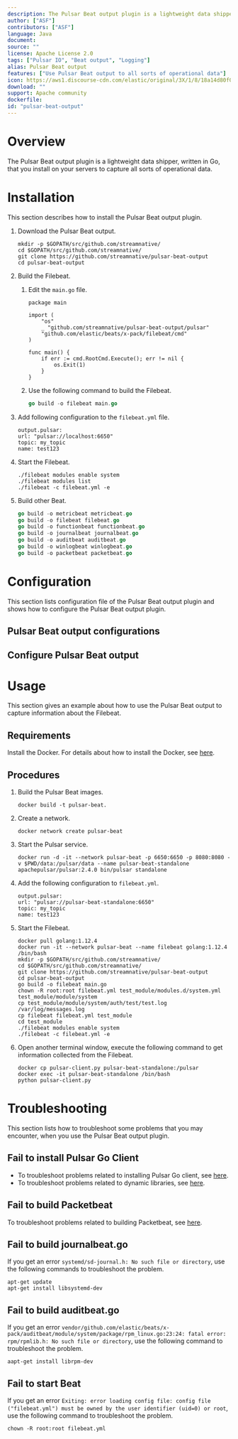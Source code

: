 ```yaml
---
description: The Pulsar Beat output plugin is a lightweight data shipper, written in Go, that you install on your servers to capture all sorts of operational data.
author: ["ASF"]
contributors: ["ASF"]
language: Java
document: 
source: ""
license: Apache License 2.0
tags: ["Pulsar IO", "Beat output", "Logging"]
alias: Pulsar Beat output
features: ["Use Pulsar Beat output to all sorts of operational data"]
icon: https://aws1.discourse-cdn.com/elastic/original/3X/1/8/18a14d80f0e626d44a1b531df11869baea5c9cf4.png
download: ""
support: Apache community
dockerfile: 
id: "pulsar-beat-output"
---
```


# Overview

The Pulsar Beat output plugin is a lightweight data shipper, written in Go, that you install on your servers to capture all sorts of operational data.

# Installation

This section describes how to install the Pulsar Beat output plugin.

1. Download the Pulsar Beat output.

    ```
    mkdir -p $GOPATH/src/github.com/streamnative/
    cd $GOPATH/src/github.com/streamnative/
    git clone https://github.com/streamnative/pulsar-beat-output
    cd pulsar-beat-output
    ```

2. Build the Filebeat.

   1. Edit the `main.go` file.

        ```
        package main

        import (
            "os"
            _ "github.com/streamnative/pulsar-beat-output/pulsar"
            "github.com/elastic/beats/x-pack/filebeat/cmd"
        )

        func main() {
            if err := cmd.RootCmd.Execute(); err != nil {
                os.Exit(1)
            }
        }
        ```
   2. Use the following command to build the Filebeat.

        ```go
        go build -o filebeat main.go
        ```

3. Add following configuration to the `filebeat.yml` file.

    ```
    output.pulsar:
    url: "pulsar://localhost:6650"
    topic: my_topic
    name: test123
    ```

4. Start the Filebeat.

    ```
    ./filebeat modules enable system
    ./filebeat modules list
    ./filebeat -c filebeat.yml -e
    ```

5. Build other Beat.

    ```go
    go build -o metricbeat metricbeat.go
    go build -o filebeat filebeat.go
    go build -o functionbeat functionbeat.go
    go build -o journalbeat journalbeat.go
    go build -o auditbeat auditbeat.go
    go build -o winlogbeat winlogbeat.go
    go build -o packetbeat packetbeat.go
    ```

# Configuration

This section lists configuration file of the Pulsar Beat output plugin and shows how to configure the Pulsar Beat output plugin.

## Pulsar Beat output configurations

## Configure Pulsar Beat output

# Usage

This section gives an example about how to use the Pulsar Beat output to capture information about the Filebeat.

## Requirements

Install the Docker. For details about how to install the Docker, see [here](https://docs.docker.com/docker-for-mac/install/).

## Procedures

1. Build the Pulsar Beat images.

    ```
    docker build -t pulsar-beat.
    ```

2. Create a network.

    ```
    docker network create pulsar-beat
    ```

3. Start the Pulsar service.

    ```
    docker run -d -it --network pulsar-beat -p 6650:6650 -p 8080:8080 -v $PWD/data:/pulsar/data --name pulsar-beat-standalone apachepulsar/pulsar:2.4.0 bin/pulsar standalone
    ```

4. Add the following configuration to `filebeat.yml`.

    ```
    output.pulsar:
    url: "pulsar://pulsar-beat-standalone:6650"
    topic: my_topic
    name: test123
    ```

5. Start the Filebeat.

    ```
    docker pull golang:1.12.4
    docker run -it --network pulsar-beat --name filebeat golang:1.12.4 /bin/bash
    mkdir -p $GOPATH/src/github.com/streamnative/
    cd $GOPATH/src/github.com/streamnative/
    git clone https://github.com/streamnative/pulsar-beat-output
    cd pulsar-beat-output
    go build -o filebeat main.go
    chown -R root:root filebeat.yml test_module/modules.d/system.yml test_module/module/system
    cp test_module/module/system/auth/test/test.log /var/log/messages.log
    cp filebeat filebeat.yml test_module
    cd test_module
    ./filebeat modules enable system
    ./filebeat -c filebeat.yml -e
    ```

6. Open another terminal window, execute the following command to get information collected from the Filebeat.

    ```
    docker cp pulsar-client.py pulsar-beat-standalone:/pulsar
    docker exec -it pulsar-beat-standalone /bin/bash
    python pulsar-client.py
    ```

# Troubleshooting

This section lists how to troubleshoot some problems that you may encounter, when you use the Pulsar Beat output plugin.

## Fail to install Pulsar Go Client

- To troubleshoot problems related to installing Pulsar Go client, see [here](https://streamnative.io/docs/v1.0.0/connect/client/go/).
- To troubleshoot problems related to dynamic libraries, see [here](https://streamnative.io/docs/v1.0.0/connect/client/cpp/).

## Fail to build Packetbeat

To troubleshoot problems related to building Packetbeat, see [here](https://github.com/elastic/beats/issues/11054).

## Fail to build journalbeat.go

If you get an error `systemd/sd-journal.h: No such file or directory`, use the following commands to troubleshoot the problem.

```
apt-get update
apt-get install libsystemd-dev
```

## Fail to build auditbeat.go

If you get an error `vendor/github.com/elastic/beats/x-pack/auditbeat/module/system/package/rpm_linux.go:23:24: fatal error: rpm/rpmlib.h: No such file or directory`, use the following command to troubleshoot the problem.

```
aapt-get install librpm-dev
```

## Fail to start Beat

If you get an error `Exiting: error loading config file: config file ("filebeat.yml") must be owned by the user identifier (uid=0) or root`, use the following command to troubleshoot the problem.

```
chown -R root:root filebeat.yml
```
